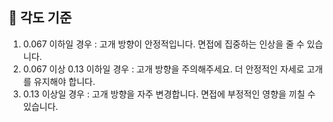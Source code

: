 ## 📐 각도 기준
1. 0.067 이하일 경우 : 고개 방향이 안정적입니다. 면접에 집중하는 인상을 줄 수 있습니다.
2. 0.067 이상 0.13 이하일 경우 : 고개 방향을 주의해주세요. 더 안정적인 자세로 고개를 유지해야 합니다.
3. 0.13 이상일 경우 : 고개 방향을 자주 변경합니다. 면접에 부정적인 영향을 끼칠 수 있습니다.